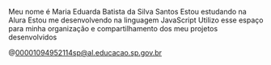 
Meu nome é Maria Eduarda Batista da Silva Santos
Estou estudando na Alura
Estou me desenvolvendo na linguagem JavaScript
Utilizo esse espaço para minha organização e compartilhamento dos meu projetos desenvolvidos

@00001094952114sp@al.educacao.sp.gov.br
